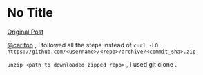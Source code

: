 # No Title

[Original Post](https://discourse.onlinedegree.iitm.ac.in/t/171141/396)

<p><a class="mention" href="/u/carlton">@carlton</a>  , I followed all the steps instead of <code>curl -LO https://github.com/&lt;username&gt;/&lt;repo&gt;/archive/&lt;commit_sha&gt;.zip</code></p>
<p><code>unzip &lt;path to downloaded zipped repo&gt;</code> , I used git clone .</p>